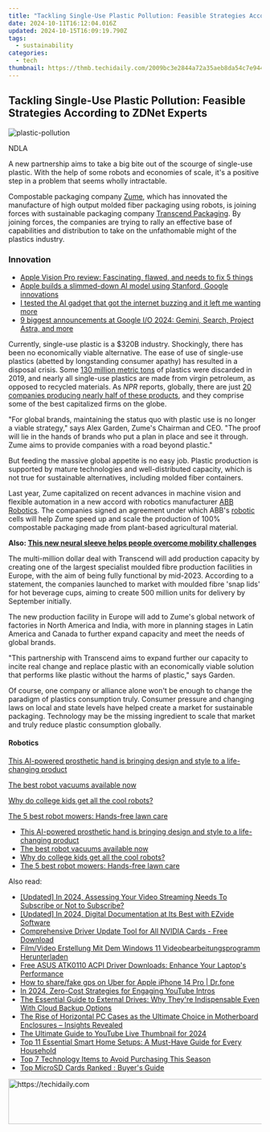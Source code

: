 ```yaml
---
title: "Tackling Single-Use Plastic Pollution: Feasible Strategies According to ZDNet Experts"
date: 2024-10-11T16:12:04.016Z
updated: 2024-10-15T16:09:19.790Z
tags:
  - sustainability
categories:
  - tech
thumbnail: https://thmb.techidaily.com/2009bc3e2844a72a35aeb8da54c7e944a8b3e4812872b9ea8cbcc32ac61bea57.jpg
---
```


## Tackling Single-Use Plastic Pollution: Feasible Strategies According to ZDNet Experts

![plastic-pollution](https://www.zdnet.com/a/img/resize/327f57bc0246449640dc7c98aabd2416f205f97d/2022/07/13/f6391768-85c1-419b-a327-1ce6ffae4f17/plastic-pollution.jpg?auto=webp&width=1280)

NDLA

A new partnership aims to take a big bite out of the scourge of single-use plastic. With the help of some robots and economies of scale, it's a positive step in a problem that seems wholly intractable.

Compostable packaging company [Zume](https://www.zume.com/technology), which has innovated the manufacture of high output molded fiber packaging using robots, is joining forces with sustainable packaging company [Transcend Packaging](https://transcendpackaging.com/). By joining forces, the companies are trying to rally an effective base of capabilities and distribution to take on the unfathomable might of the plastics industry.

### Innovation

* [Apple Vision Pro review: Fascinating, flawed, and needs to fix 5 things](https://www.zdnet.com/article/apple-vision-pro-review/)
* [Apple builds a slimmed-down AI model using Stanford, Google innovations](https://www.zdnet.com/article/apple-builds-a-slimmed-down-ai-model-using-stanford-google-innovations/)
* [I tested the AI gadget that got the internet buzzing and it left me wanting more](https://www.zdnet.com/article/i-tested-the-ai-gadget-that-got-the-internet-buzzing-and-it-left-me-wanting-more/)
* [9 biggest announcements at Google I/O 2024: Gemini, Search, Project Astra, and more](https://www.zdnet.com/article/is-openai-sweating-9-google-features-announced-for-gemini-search-android-and-more/)

Currently, single-use plastic is a $320B industry. Shockingly, there has been no economically viable alternative. The ease of use of single-use plastics (abetted by longstanding consumer apathy) has resulted in a disposal crisis. Some [130 million metric tons](https://www.npr.org/2021/05/18/997937090/half-of-the-worlds-single-use-plastic-waste-is-from-just-20-companies-says-a-stu#:~:text=Jun%2FGetty%20Images-,In%202019%2C%20more%20than%20130%20million%20metric%20tons%20of%20single,use%20plastic%20waste%20generated%20worldwide.) of plastics were discarded in 2019, and nearly all single-use plastics are made from virgin petroleum, as opposed to recycled materials. As _NPR_ reports, globally, there are just [20 companies producing nearly half of these products](https://www.npr.org/2021/05/18/997937090/half-of-the-worlds-single-use-plastic-waste-is-from-just-20-companies-says-a-stu#:~:text=Jun%2FGetty%20Images-,In%202019%2C%20more%20than%20130%20million%20metric%20tons%20of%20single,use%20plastic%20waste%20generated%20worldwide.), and they comprise some of the best capitalized firms on the globe.

"For global brands, maintaining the status quo with plastic use is no longer a viable strategy," says Alex Garden, Zume's Chairman and CEO. "The proof will lie in the hands of brands who put a plan in place and see it through. Zume aims to provide companies with a road beyond plastic."

But feeding the massive global appetite is no easy job. Plastic production is supported by mature technologies and well-distributed capacity, which is not true for sustainable alternatives, including molded fiber containers. 

Last year, Zume capitalized on recent advances in machine vision and flexible automation in a new accord with robotics manufacturer [ABB Robotics](https://new.abb.com/products/robotics). The companies signed an agreement under which ABB's [robotic](https://www.zdnet.com/topic/robotics/) cells will help Zume speed up and scale the production of 100% compostable packaging made from plant-based agricultural material.

**Also: [This new neural sleeve helps people overcome mobility challenges](https://www.zdnet.com/article/this-new-neural-sleeve-helps-people-overcome-mobility-challenges/)**

The multi-million dollar deal with Transcend will add production capacity by creating one of the largest specialist moulded fibre production facilities in Europe, with the aim of being fully functional by mid-2023\. According to a statement, the companies launched to market with moulded fibre 'snap lids' for hot beverage cups, aiming to create 500 million units for delivery by September initially.

The new production facility in Europe will add to Zume's global network of factories in North America and India, with more in planning stages in Latin America and Canada to further expand capacity and meet the needs of global brands.

"This partnership with Transcend aims to expand further our capacity to incite real change and replace plastic with an economically viable solution that performs like plastic without the harms of plastic," says Garden.

Of course, one company or alliance alone won't be enough to change the paradigm of plastics consumption truly. Consumer pressure and changing laws on local and state levels have helped create a market for sustainable packaging. Technology may be the missing ingredient to scale that market and truly reduce plastic consumption globally.

#### Robotics

[This AI-powered prosthetic hand is bringing design and style to a life-changing product](https://www.zdnet.com/article/this-ai-powered-prosthetic-hand-is-bringing-design-and-style-to-a-life-changing-product/ "This AI-powered prosthetic hand is bringing design and style to a life-changing product")

[The best robot vacuums available now](https://www.zdnet.com/article/best-robot-vacuum/ "The best robot vacuums available now")

[Why do college kids get all the cool robots?](https://www.zdnet.com/article/why-college-kids-get-all-the-cool-robots/ "Why do college kids get all the cool robots?")

[The 5 best robot mowers: Hands-free lawn care](https://www.zdnet.com/article/best-robot-mower/ "The 5 best robot mowers: Hands-free lawn care")

* [This AI-powered prosthetic hand is bringing design and style to a life-changing product](https://www.zdnet.com/article/this-ai-powered-prosthetic-hand-is-bringing-design-and-style-to-a-life-changing-product/ "This AI-powered prosthetic hand is bringing design and style to a life-changing product")
* [The best robot vacuums available now](https://www.zdnet.com/article/best-robot-vacuum/ "The best robot vacuums available now")
* [Why do college kids get all the cool robots?](https://www.zdnet.com/article/why-college-kids-get-all-the-cool-robots/ "Why do college kids get all the cool robots?")
* [The 5 best robot mowers: Hands-free lawn care](https://www.zdnet.com/article/best-robot-mower/ "The 5 best robot mowers: Hands-free lawn care")

<ins class="adsbygoogle"
     style="display:block"
     data-ad-format="autorelaxed"
     data-ad-client="ca-pub-7571918770474297"
     data-ad-slot="1223367746"></ins>

<ins class="adsbygoogle"
     style="display:block"
     data-ad-client="ca-pub-7571918770474297"
     data-ad-slot="8358498916"
     data-ad-format="auto"
     data-full-width-responsive="true"></ins>

<span class="atpl-alsoreadstyle">Also read:</span>
<div><ul>
<li><a href="https://facebook-record-videos.techidaily.com/updated-in-2024-assessing-your-video-streaming-needs-to-subscribe-or-not-to-subscribe/"><u>[Updated] In 2024, Assessing Your Video Streaming Needs To Subscribe or Not to Subscribe?</u></a></li>
<li><a href="https://digital-screen-recording.techidaily.com/updated-in-2024-digital-documentation-at-its-best-with-ezvide-software/"><u>[Updated] In 2024, Digital Documentation at Its Best with EZvide Software</u></a></li>
<li><a href="https://win-dash.techidaily.com/comprehensive-driver-update-tool-for-all-nvidia-cards-free-download/"><u>Comprehensive Driver Update Tool for All NVIDIA Cards - Free Download</u></a></li>
<li><a href="https://eaxpv-info.techidaily.com/filmvideo-erstellung-mit-dem-windows-11-videobearbeitungsprogramm-herunterladen/"><u>Film/Video Erstellung Mit Dem Windows 11 Videobearbeitungsprogramm Herunterladen</u></a></li>
<li><a href="https://win-amazing.techidaily.com/free-asus-atk0110-acpi-driver-downloads-enhance-your-laptops-performance/"><u>Free ASUS ATK0110 ACPI Driver Downloads: Enhance Your Laptop's Performance</u></a></li>
<li><a href="https://fake-location.techidaily.com/how-to-sharefake-gps-on-uber-for-apple-iphone-14-pro-drfone-by-drfone-virtual-ios/"><u>How to share/fake gps on Uber for Apple iPhone 14 Pro | Dr.fone</u></a></li>
<li><a href="https://facebook-record-videos.techidaily.com/in-2024-zero-cost-strategies-for-engaging-youtube-intros/"><u>In 2024, Zero-Cost Strategies for Engaging YouTube Intros</u></a></li>
<li><a href="https://hardware-reviews.techidaily.com/the-essential-guide-to-external-drives-why-theyre-indispensable-even-with-cloud-backup-options/"><u>The Essential Guide to External Drives: Why They're Indispensable Even With Cloud Backup Options</u></a></li>
<li><a href="https://hardware-reviews.techidaily.com/the-rise-of-horizontal-pc-cases-as-the-ultimate-choice-in-motherboard-enclosures-insights-revealed/"><u>The Rise of Horizontal PC Cases as the Ultimate Choice in Motherboard Enclosures – Insights Revealed</u></a></li>
<li><a href="https://facebook-record-videos.techidaily.com/the-ultimate-guide-to-youtube-live-thumbnail-for-2024/"><u>The Ultimate Guide to YouTube Live Thumbnail for 2024</u></a></li>
<li><a href="https://hardware-reviews.techidaily.com/top-11-essential-smart-home-setups-a-must-have-guide-for-every-household/"><u>Top 11 Essential Smart Home Setups: A Must-Have Guide for Every Household</u></a></li>
<li><a href="https://hardware-reviews.techidaily.com/top-7-technology-items-to-avoid-purchasing-this-season/"><u>Top 7 Technology Items to Avoid Purchasing This Season</u></a></li>
<li><a href="https://hardware-reviews.techidaily.com/top-microsd-cards-ranked-buyers-guide/"><u>Top MicroSD Cards Ranked : Buyer's Guide</u></a></li>
</ul></div>

<!-- affiliate ads begin -->
<a href="https://ephamedtechinc.pxf.io/c/5597632/2137205/26400" target="_top" id="2137205">
  <img src="//a.impactradius-go.com/display-ad/26400-2137205" border="0" alt="https://techidaily.com" width="728" height="90"/>
</a>
<img height="0" width="0" src="https://ephamedtechinc.pxf.io/i/5597632/2137205/26400" style="position:absolute;visibility:hidden;" border="0" />
<!-- affiliate ads end -->

